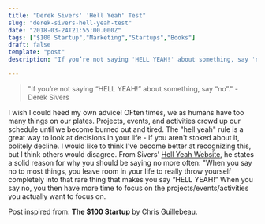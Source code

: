 ```yaml
---
title: "Derek Sivers' 'Hell Yeah' Test"
slug: "derek-sivers-hell-yeah-test"
date: "2018-03-24T21:55:00.000Z"
tags: ["$100 Startup","Marketing","Startups","Books"]
draft: false
template: "post"
description: "If you’re not saying 'HELL YEAH!' about something, say 'no'.'"

---
```


> "If you’re not saying “HELL YEAH!” about something, say “no”." -Derek Sivers

I wish I could heed my own advice! OFten times, we as humans have too many things on our plates. Projects, events, and activities crowd up our schedule until we become burned out and tired. The "hell yeah" rule is a great way to look at decisions in your life - if you aren't stoked about it, politely decline. I would like to think I've become better at recognizing this, but I think others would disagree. From Sivers' [Hell Yeah Website](https://sivers.org/hellyeah), he states a solid reason for why you should be saying no more often: "When you say no to most things, you leave room in your life to really throw yourself completely into that rare thing that makes you say “HELL YEAH!” When you say no, you then have more time to focus on the projects/events/activities you actually want to focus on.

Post inspired from: **The $100 Startup** by Chris Guillebeau.
